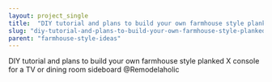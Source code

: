 ```yaml
---
layout: project_single
title:  "DIY tutorial and plans to build your own farmhouse style planked X console for a TV or dining room sideboard @Remodelaholic"
slug: "diy-tutorial-and-plans-to-build-your-own-farmhouse-style-planked-x-console-for-a"
parent: "farmhouse-style-ideas"
---
```

DIY tutorial and plans to build your own farmhouse style planked X console for a TV or dining room sideboard @Remodelaholic